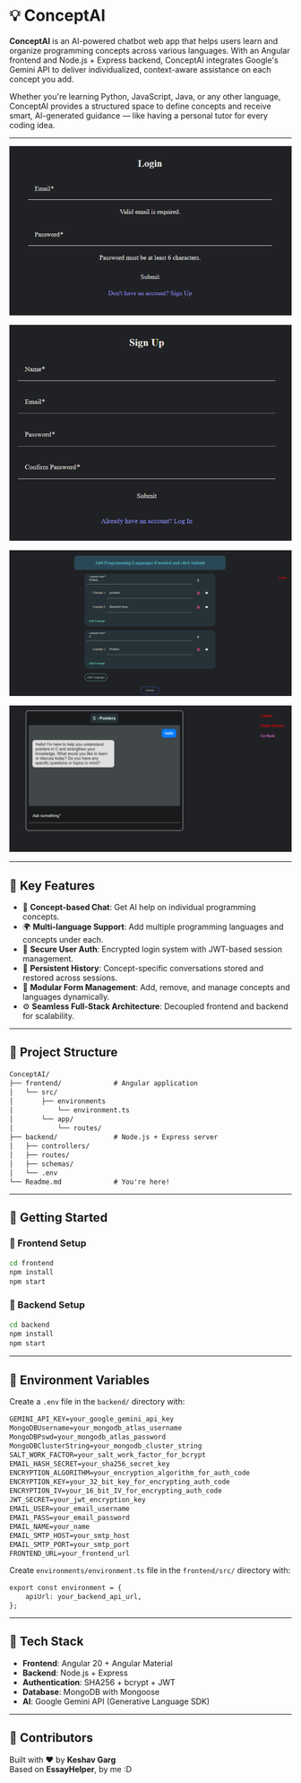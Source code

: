 # 💡 ConceptAI

**ConceptAI** is an AI-powered chatbot web app that helps users learn and organize programming concepts across various languages. With an Angular frontend and Node.js + Express backend, ConceptAI integrates Google's Gemini API to deliver individualized, context-aware assistance on each concept you add.

Whether you're learning Python, JavaScript, Java, or any other language, ConceptAI provides a structured space to define concepts and receive smart, AI-generated guidance — like having a personal tutor for every coding idea.

---

![Login Screen](Screenshots/image-2.png)

![Sign Up Screen](Screenshots/image-3.png)

![Concepts Screen](Screenshots/image.png)

![Chat Screen](Screenshots/image-1.png)

---

## 🌟 Key Features

-   🧠 **Concept-based Chat**: Get AI help on individual programming concepts.
-   🌍 **Multi-language Support**: Add multiple programming languages and concepts under each.
-   🔐 **Secure User Auth**: Encrypted login system with JWT-based session management.
-   💬 **Persistent History**: Concept-specific conversations stored and restored across sessions.
-   🧰 **Modular Form Management**: Add, remove, and manage concepts and languages dynamically.
-   ⚙️ **Seamless Full-Stack Architecture**: Decoupled frontend and backend for scalability.

---

## 🧩 Project Structure

```
ConceptAI/
├── frontend/             # Angular application
│   └── src/
│       ├── environments
│           └── environment.ts
│       └── app/
│           └── routes/
├── backend/              # Node.js + Express server
│   ├── controllers/
│   ├── routes/
│   ├── schemas/
│   └── .env
└── Readme.md             # You're here!
```

---

## 🚀 Getting Started

### 🔧 Frontend Setup

```bash
cd frontend
npm install
npm start
```

### 🔧 Backend Setup

```bash
cd backend
npm install
npm start
```

---

## 🔐 Environment Variables

Create a `.env` file in the `backend/` directory with:

```env
GEMINI_API_KEY=your_google_gemini_api_key
MongoDBUsername=your_mongodb_atlas_username
MongoDBPswd=your_mongodb_atlas_password
MongoDBClusterString=your_mongodb_cluster_string
SALT_WORK_FACTOR=your_salt_work_factor_for_bcrypt
EMAIL_HASH_SECRET=your_sha256_secret_key
ENCRYPTION_ALGORITHM=your_encryption_algorithm_for_auth_code
ENCRYPTION_KEY=your_32_bit_key_for_encrypting_auth_code
ENCRYPTION_IV=your_16_bit_IV_for_encrypting_auth_code
JWT_SECRET=your_jwt_encryption_key
EMAIL_USER=your_email_username
EMAIL_PASS=your_email_password
EMAIL_NAME=your_name
EMAIL_SMTP_HOST=your_smtp_host
EMAIL_SMTP_PORT=your_smtp_port
FRONTEND_URL=your_frontend_url
```

Create `environments/environment.ts` file in the `frontend/src/` directory with:

```env
export const environment = {
	apiUrl: your_backend_api_url,
};
```

---

## 🧠 Tech Stack

-   **Frontend**: Angular 20 + Angular Material
-   **Backend**: Node.js + Express
-   **Authentication**: SHA256 + bcrypt + JWT
-   **Database**: MongoDB with Mongoose
-   **AI**: Google Gemini API (Generative Language SDK)

---

## 🧠 Contributors

Built with ❤️ by **Keshav Garg**  
Based on **EssayHelper**, by me :D

